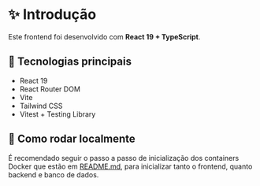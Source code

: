# ✨ Introdução

Este frontend foi desenvolvido com **React 19 + TypeScript**.

## 🎯 Tecnologias principais

- React 19
- React Router DOM
- Vite
- Tailwind CSS
- Vitest + Testing Library

## 🚀 Como rodar localmente

É recomendado seguir o passo a passo de inicialização dos containers Docker que 
estão em [README.md](https://github.com/PsiFacilita/sistema-web/blob/main/README.md), para inicializar tanto o frontend, quanto backend 
e banco de dados.
